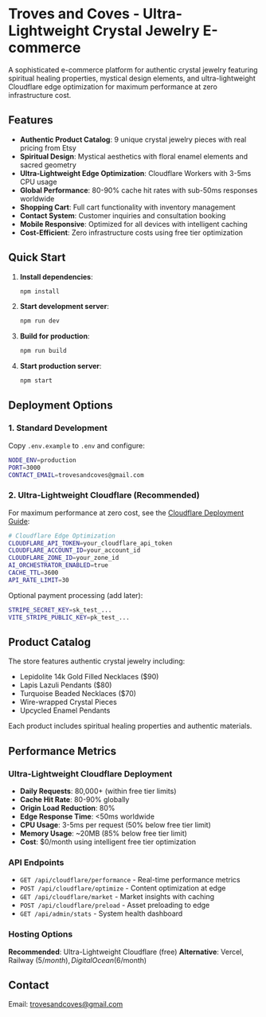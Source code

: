 # Troves and Coves - Ultra-Lightweight Crystal Jewelry E-commerce

A sophisticated e-commerce platform for authentic crystal jewelry featuring spiritual healing properties, mystical design elements, and ultra-lightweight Cloudflare edge optimization for maximum performance at zero infrastructure cost.

## Features

- **Authentic Product Catalog**: 9 unique crystal jewelry pieces with real pricing from Etsy
- **Spiritual Design**: Mystical aesthetics with floral enamel elements and sacred geometry
- **Ultra-Lightweight Edge Optimization**: Cloudflare Workers with 3-5ms CPU usage
- **Global Performance**: 80-90% cache hit rates with sub-50ms responses worldwide
- **Shopping Cart**: Full cart functionality with inventory management
- **Contact System**: Customer inquiries and consultation booking
- **Mobile Responsive**: Optimized for all devices with intelligent caching
- **Cost-Efficient**: Zero infrastructure costs using free tier optimization

## Quick Start

1. **Install dependencies**:
   ```bash
   npm install
   ```

2. **Start development server**:
   ```bash
   npm run dev
   ```

3. **Build for production**:
   ```bash
   npm run build
   ```

4. **Start production server**:
   ```bash
   npm start
   ```

## Deployment Options

### 1. Standard Development
Copy `.env.example` to `.env` and configure:

```bash
NODE_ENV=production
PORT=3000
CONTACT_EMAIL=trovesandcoves@gmail.com
```

### 2. Ultra-Lightweight Cloudflare (Recommended)
For maximum performance at zero cost, see the [Cloudflare Deployment Guide](./README-cloudflare.md):

```bash
# Cloudflare Edge Optimization
CLOUDFLARE_API_TOKEN=your_cloudflare_api_token
CLOUDFLARE_ACCOUNT_ID=your_account_id
CLOUDFLARE_ZONE_ID=your_zone_id
AI_ORCHESTRATOR_ENABLED=true
CACHE_TTL=3600
API_RATE_LIMIT=30
```

Optional payment processing (add later):
```bash
STRIPE_SECRET_KEY=sk_test_...
VITE_STRIPE_PUBLIC_KEY=pk_test_...
```

## Product Catalog

The store features authentic crystal jewelry including:
- Lepidolite 14k Gold Filled Necklaces ($90)
- Lapis Lazuli Pendants ($80)
- Turquoise Beaded Necklaces ($70)
- Wire-wrapped Crystal Pieces
- Upcycled Enamel Pendants

Each product includes spiritual healing properties and authentic materials.

## Performance Metrics

### Ultra-Lightweight Cloudflare Deployment
- **Daily Requests**: 80,000+ (within free tier limits)
- **Cache Hit Rate**: 80-90% globally
- **Origin Load Reduction**: 80%
- **Edge Response Time**: <50ms worldwide
- **CPU Usage**: 3-5ms per request (50% below free tier limit)
- **Memory Usage**: ~20MB (85% below free tier limit)
- **Cost**: $0/month using intelligent free tier optimization

### API Endpoints
- `GET /api/cloudflare/performance` - Real-time performance metrics
- `POST /api/cloudflare/optimize` - Content optimization at edge
- `GET /api/cloudflare/market` - Market insights with caching
- `POST /api/cloudflare/preload` - Asset preloading to edge
- `GET /api/admin/stats` - System health dashboard

### Hosting Options
**Recommended**: Ultra-Lightweight Cloudflare (free)
**Alternative**: Vercel, Railway ($5/month), Digital Ocean ($6/month)

## Contact

Email: trovesandcoves@gmail.com